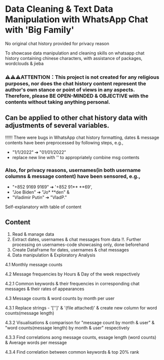 # Data Cleaning & Text Data Manipulation with WhatsApp Chat with 'Big Family'

No original chat history provided for privacy reason

To showcase data manipulation and cleaning skills on whatsapp chat history containing chinese characters, with assistance of packages, wordclouds & jieba

### ⚠⚠⚠ATTENTION：This project is not created for any religious purposes, nor does the chat history content represent the author's own stance or point of views in any aspects. Therefore, please BE OPEN-MINDED & OBJECTIVE with the contents without taking anything personal.

## Can be applied to other chat history data with adjustments of several variables.

!!!!!! There were bugs in WhatsApp chat history formatting, dates & message contents have been preprocessed by following steps, e.g.,
 - "1/1/2022" ➔ "01/01/2022"
 - replace new line with '' to appropriately combine msg contents

### Also, for privacy reasons, usernames(in both username columns & message content) have been sensored, e.g., 
 - "+852 9169 9169" ➔ '+852 91** **69', 
 - "Joe Biden" ➔ "Jo*  **den" & 
 - "Vladimir Putin" ➔ "VladP."

Self-explanatory with table of content

## Content

1. Read & manage data
2. Extract dates, usernames & chat messages from data
!!. Further processing on usernames-code showcasing only, done beforehand
3. Create DataFrame for dates, usernames & chat messages
4. Data manipulation & Exploratory Analysis

4.1 Monthly message counts

4.2 Message frequencies by Hours & Day of the week respectively

4.2.1 Common keywords & their frequencies in corresponding chat messages & their rates of appearances

4.3 Message counts & word counts by month per user

4.3.1 Replace strings - '['<Media omitted>']' & '(file attached)' & create new column for word counts(message length)

4.3.2 Visualisations & comparison for "message count by month & user" & "word counts(message length) by month & user" respectively

4.3.3 Find correlations aong message counts, essage length (word counts) & Average words per message

4.3.4 Find correlation between common keywords & top 20% rank
